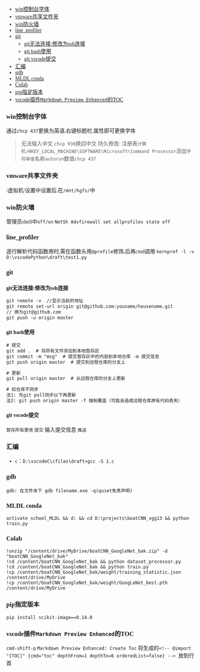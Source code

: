 <font face = "Consolas">
<!-- @import "[TOC]" {cmd="toc" depthFrom=1 depthTo=6 orderedList=false} -->

<!-- code_chunk_output -->

- [win控制台字体](#win控制台字体)
- [vmware共享文件夹](#vmware共享文件夹)
- [win防火墙](#win防火墙)
- [line_profiler](#line_profiler)
- [git](#git)
  - [git无法连接:修改为ssh连接](#git无法连接修改为ssh连接)
  - [git bash使用](#git-bash使用)
  - [git vscode提交](#git-vscode提交)
- [汇编](#汇编)
- [gdb](#gdb)
- [MLDL conda](#mldl-conda)
- [Colab](#colab)
- [pip指定版本](#pip指定版本)
- [vscode插件`Markdown Preview Enhanced`的TOC](#vscode插件markdown-preview-enhanced的toc)

<!-- /code_chunk_output -->



### win控制台字体
通过`chcp 437`更换为英语,右键标题栏,属性即可更换字体
> 无法输入中文
`chcp 936`换回中文
持久修改: 注册表`计算机/HKEY_LOCAL_MACHINE\SOFTWARE\Microsoft\Command Processor`添加`字符串值`名称`autorun`数值`chcp 437`
### vmware共享文件夹
/虚拟机/设置中设置后,在`/mnt/hgfs/`中

### win防火墙
管理员shell中`off/on`
`NetSh Advfirewall set allprofiles state off`

### line_profiler
逐行解析代码函数用时,需在函数头用`@profile`修饰,后再cmd调用
`kernprof -l -v D:\vscodePython\draft\test1.py`


### git
#### git无法连接:修改为ssh连接
```txt
git remote -v  //显示当前的地址
git remote set-url origin git@github.com:youname/housename.git
// 换为git@github.com
git push -u origin master
```

#### git bash使用
```txt
# 提交
git add .  # 将所有文件添加到本地暂存区
git commit -m "msg"  # 提交暂存区中的内容到本地仓库 -m 提交信息
git push origin master  # 提交到远程仓库的分支上

# 更新
git pull origin master  # 从远程仓库的分支上更新

# 如仓库不同步
法1: 先git pull同步以下再更新
法2: git push origin master -f 强制覆盖（可能会造成远程仓库原有代码丢失）
```

#### git vscode提交
`暂存所有更改` `提交` 输入提交信息 `推送`

### 汇编
* c：`D:\vscodeC\cfiles\draft>gcc -S 1.c`

### gdb
`gdb: 在文件夹下 gdb filename.exe -q(quiet免责声明)`

### MLDL conda
`activate school_MLDL && d: && cd D:\projects\boatCNN_vgg13 && python train.py`

### Colab
```
!unzip "/content/drive/MyDrive/boatCNN_GoogleNet_bak.zip" -d "boatCNN_GoogleNet_bak"
!cd /content/boatCNN_GoogleNet_bak && python dataset_processor.py
!cd /content/boatCNN_GoogleNet_bak && python train.py
!cp /content/boatCNN_GoogleNet_bak/weight/training_statistic.json /content/drive/MyDrive
!cp /content/boatCNN_GoogleNet_bak/weight/GoogLeNet_best.pth /content/drive/MyDrive
```

### pip指定版本
`pip install scikit-image==0.14.0`

### vscode插件`Markdown Preview Enhanced`的TOC
`cmd-shift-p` `Markdown Preview Enhanced: Create Toc`
将生成的`<!-- @import "[TOC]" {cmd="toc" depthFrom=1 depthTo=6 orderedList=false} -->
`放到行首